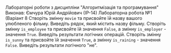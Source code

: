 Лабораторні роботи з дисципліни "Алгоритмізація та програмування"
Виконав: Ємчура Юрій Андрійович  (ІР-14)
Лабораторна робота №1 (Варіант 8
Створіть змінну `movie` та присвойте їй назву вашого улюбленого фільму. Виведіть рядок, який містить назву фільму. 
Створіть змінну `is_employee` та присвойте їй значення `False`, а змінну `is_employer` - значення `True`. Виведіть результати логічних операцій.
Створіть змінну `is_sunny` та присвойте їй значення `True`, а змінну `is_raining` - значення `False`. Виведіть результати логічного "не".         
 

